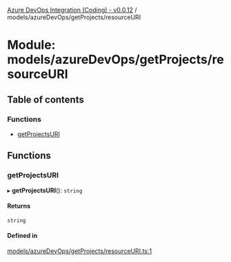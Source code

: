 [Azure DevOps Integration (Coding) - v0.0.12](../README.md) / models/azureDevOps/getProjects/resourceURI

# Module: models/azureDevOps/getProjects/resourceURI

## Table of contents

### Functions

- [getProjectsURI](models_azureDevOps_getProjects_resourceURI.md#getprojectsuri)

## Functions

### getProjectsURI

▸ **getProjectsURI**(): `string`

#### Returns

`string`

#### Defined in

[models/azureDevOps/getProjects/resourceURI.ts:1](https://github.com/jeysgar1/azure-devops-api-kms/blob/f839fd0/src/models/azureDevOps/getProjects/resourceURI.ts#L1)
